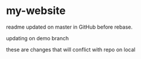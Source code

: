 # my-website

readme updated on master in GitHub before rebase.

updating on demo branch


these are changes that will conflict with repo on local